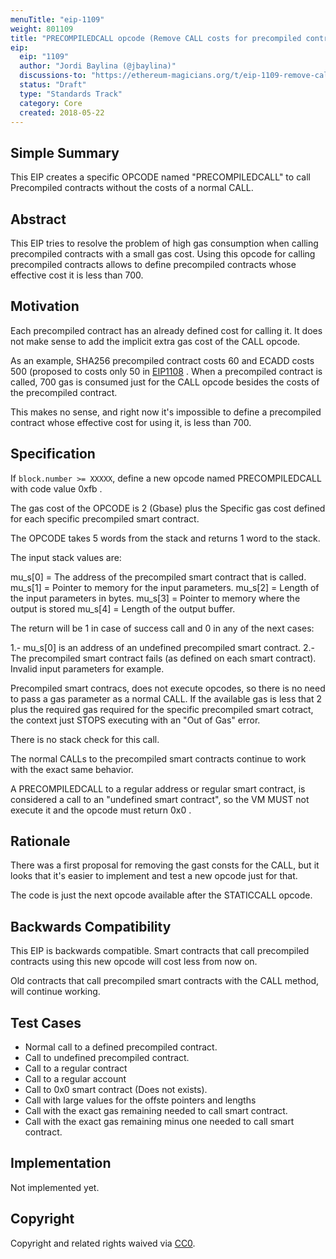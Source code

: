 ```yaml
---
menuTitle: "eip-1109"
weight: 801109 
title: "PRECOMPILEDCALL opcode (Remove CALL costs for precompiled contracts)"
eip:
  eip: "1109"
  author: "Jordi Baylina (@jbaylina)"
  discussions-to: "https://ethereum-magicians.org/t/eip-1109-remove-call-costs-for-precompiled-contracts/447"
  status: "Draft"
  type: "Standards Track"
  category: Core
  created: 2018-05-22
---
```


## Simple Summary

This EIP creates a specific OPCODE named "PRECOMPILEDCALL" to call Precompiled contracts without the costs of a normal CALL.

## Abstract

This EIP tries to resolve the problem of high gas consumption when calling precompiled contracts with a small gas cost. Using this opcode for calling precompiled contracts allows to define precompiled contracts whose effective cost it is less than 700.

## Motivation

Each precompiled contract has an already defined cost for calling it. It does not make sense to add the implicit extra gas cost of the CALL opcode.

As an example, SHA256 precompiled contract costs 60 and ECADD costs 500 (proposed to costs only 50 in [EIP1108](https://github.com/ethereum/EIPs/pull/1108) . When a precompiled contract is called, 700 gas is consumed just for the CALL opcode besides the costs of the precompiled contract.

This makes no sense, and right now it's impossible to define a precompiled contract whose effective cost for using it, is less than 700.

## Specification

If `block.number >= XXXXX`, define a new opcode named PRECOMPILEDCALL with code value 0xfb .

The gas cost of the OPCODE is 2 (Gbase) plus the Specific gas cost defined for each specific precompiled smart contract.

The OPCODE takes 5 words from the stack and returns 1 word to the stack.

The input stack values are:

mu_s[0] = The address of the precompiled smart contract that is called.
mu_s[1] = Pointer to memory for the input parameters.
mu_s[2] = Length of the input parameters in bytes.
mu_s[3] = Pointer to memory where the output is stored
mu_s[4] = Length of the output buffer.


The return will be 1 in case of success call and 0 in any of the next cases:

1.- mu_s[0] is an address of an undefined precompiled smart contract.
2.- The precompiled smart contract fails (as defined on each smart contract). Invalid input parameters for example.

Precompiled smart contracs, does not execute opcodes, so there is no need to pass a gas parameter as a normal CALL.  If the available gas is less that 2 plus the required gas required for the specific precompiled smart cotract, the context just STOPS executing with an "Out of Gas" error.

There is no stack check for this call.

The normal CALLs to the precompiled smart contracts continue to work with the exact same behavior.

A PRECOMPILEDCALL to a regular address or regular smart contract, is considered a call to an "undefined smart contract", so the VM MUST not execute it and the opcode must return 0x0 .


## Rationale

There was a first proposal for removing the gast consts for the CALL, but it looks that it's easier to implement and test a new opcode just for that.

The code is just the next opcode available after the STATICCALL opcode.

## Backwards Compatibility

This EIP is backwards compatible.  Smart contracts that call precompiled contracts using this new opcode will cost less from now on.

Old contracts that call precompiled smart contracts with the CALL method, will continue working.

## Test Cases

- Normal call to a defined precompiled contract.
- Call to undefined precompiled contract.
- Call to a regular contract
- Call to a regular account
- Call to 0x0 smart contract (Does not exists).
- Call with large values for the offste pointers and lengths
- Call with the exact gas remaining needed to call smart contract.
- Call with the exact gas remaining minus one needed to call smart contract.

## Implementation

Not implemented yet.

## Copyright
Copyright and related rights waived via [CC0](https://creativecommons.org/publicdomain/zero/1.0/).
